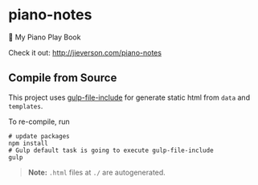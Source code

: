 # piano-notes
:musical_score: My Piano Play Book

Check it out: http://jieverson.com/piano-notes

## Compile from Source

This project uses [gulp-file-include](https://github.com/coderhaoxin/gulp-file-include) for generate static html from `data` and `templates`.

To re-compile, run

```shell
# update packages
npm install
# Gulp default task is going to execute gulp-file-include
gulp
```


>**Note:** `.html` files at `./` are autogenerated.